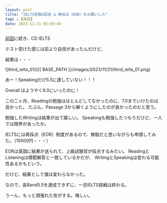 ```yaml
---
layout: post
title: "IELTS受験3回目 & 再採点（EOR）をお願いした"
tags : [英語]
date: 2023-11-21 05:59:44
---
```


[前回](/2023/09/14/second-challenge-ielts)に続き、CD IELTS


テスト受けた感じは前より自信があったんだけど、

結果は・・・

![third_ielts_01]({{ BASE_PATH }}/images/2023/11/21/third_ielts_01.png)


あー！Speakingだけ5.5に達していない！！！

Overall はようやく6.0にいったのに！


この二ヶ月、Readingの勉強はほとんどしてなかったのに、7.0までいけたのは良かった。
たぶん、Passage 3から解くようにしたのが良かったのだと思う。

勉強したWritingは結果が出て嬉しい。
Speakingも勉強したつもりだけど、一人では限界があったか。


IELTSには再採点（EOR）制度があるので、無駄だと思いながらも申請してみた。（15000円・・・）

EORは英国に結果が送られて、上級試験官が採点するみたい。
ReadingとListeningは模範解答と一致しているかだが、
WritingとSpeakingは変わる可能性あるかもという。


だけど、結果として僕は変わらなかった。

なので、各Band5.5を達成できずに、一旦IELTS挑戦は終わる。

うーん、もっと頑張れた気がする。悔しい。











